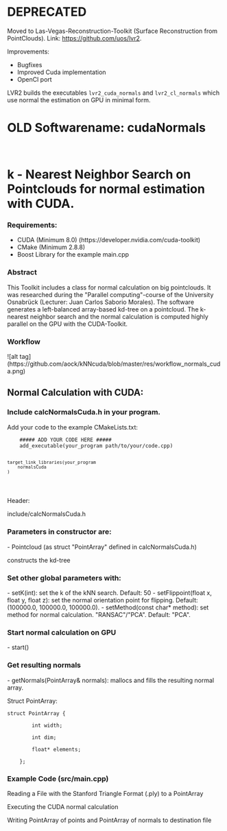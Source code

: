 <h1>DEPRECATED</h1>

Moved to Las-Vegas-Reconstruction-Toolkit (Surface Reconstruction from PointClouds). Link: https://github.com/uos/lvr2. 

Improvements:
- Bugfixes
- Improved Cuda implementation
- OpenCl port

LVR2 builds the executables `lvr2_cuda_normals` and `lvr2_cl_normals` which use normal the estimation on GPU in minimal form.


<h1>OLD Softwarename: cudaNormals</h1>
<br>
<h1> k - Nearest Neighbor Search on Pointclouds for normal estimation with CUDA. </h1>

<h3>Requirements:</h3>
<ul>
<li> CUDA (Minimum 8.0) (https://developer.nvidia.com/cuda-toolkit) </li>
<li> CMake (Minimum 2.8.8) </li>
<li> Boost Library for the example main.cpp </li>
</ul>

<h3>Abstract</h3>
<p>
This Toolkit includes a class for normal calculation on big pointclouds. It was researched during the "Parallel computing"-course of the University Osnabrück (Lecturer: Juan Carlos Saborio Morales). The software generates a left-balanced array-based kd-tree on a pointcloud. The k-nearest neighbor search and the normal calculation is computed highly parallel on the GPU with the CUDA-Toolkit. 
</p>

<h3>Workflow</h3>
![alt tag](https://github.com/aock/kNNcuda/blob/master/res/workflow_normals_cuda.png)


<br>
<h2>Normal Calculation with CUDA:</h2>

<h3>Include calcNormalsCuda.h in your program. </h3>
<p>Add your code to the example CMakeLists.txt:</p>
<pre><code>    ##### ADD YOUR CODE HERE #####
    add_executable(your_program path/to/your/code.cpp)
    
    target_link_libraries(your_program
        normalsCuda
    )
</code></pre>

<p>Header:</p>
<p>include/calcNormalsCuda.h</p>


<h3>Parameters in constructor are:</h3>
- Pointcloud (as struct "PointArray" defined in calcNormalsCuda.h)
<p>constructs the kd-tree</p>


<h3>Set other global parameters with:</h3>
- setK(int): set the k of the kNN search. Default: 50
- setFlippoint(float x, float y, float z): set the normal orientation point for flipping. Default: (100000.0, 100000.0, 100000.0).
- setMethod(const char* method): set method for normal calculation. "RANSAC"/"PCA". Default: "PCA". 


<h3>Start normal calculation on GPU</h3>
- start()


<h3>Get resulting normals</h3>
- getNormals(PointArray& normals): mallocs and fills the resulting normal array.


<p>Struct PointArray:</p>
<pre><code>struct PointArray { <br>
        int width; <br>
        int dim; <br>
        float* elements; <br>
    };
</code></pre>

<h3>Example Code (src/main.cpp)</h3>
<p>Reading a File with the Stanford Triangle Format (.ply) to a PointArray</p>
<p>Executing the CUDA normal calculation</p>
<p>Writing PointArray of points and PointArray of normals to destination file</p>






